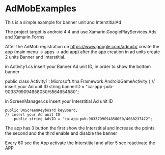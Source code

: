 # AdMobExamples
This is a simple example for banner unit and InterstitialAd

The project target is android 4.4 and use Xamarin.GooglePlayServices.Ads and Xamarin.Forms

After the AdMob registration on https://www.google.com/admob/ create the  app (main menu -> apps -> add app) after the app creation in ad units create 2 units Banner and Interstitial.

in Activity1.cs insert your Banner Ad unit ID, in order to show the bottom banner 

  public class Activity1 : Microsoft.Xna.Framework.AndroidGameActivity
        {
        // insert your Ad unit ID
            string bannerID = "ca-app-pub-9033799094858050/5564654580";
 
 
 in ScreenManager.cs insert your Interstitial Ad unit ID
 
    public OnScreenKeyboard keyBoard;
    // insert your Ad unit ID
        public string AdsID = "ca-app-pub-9033799094858050/4668237472";
  

The app has 3 button the first show the Interstitial and increase the points the second and the third enable and disable the banner

Every 60 sec the App activate the Interstitial and after 5 sec reactivate the APP
